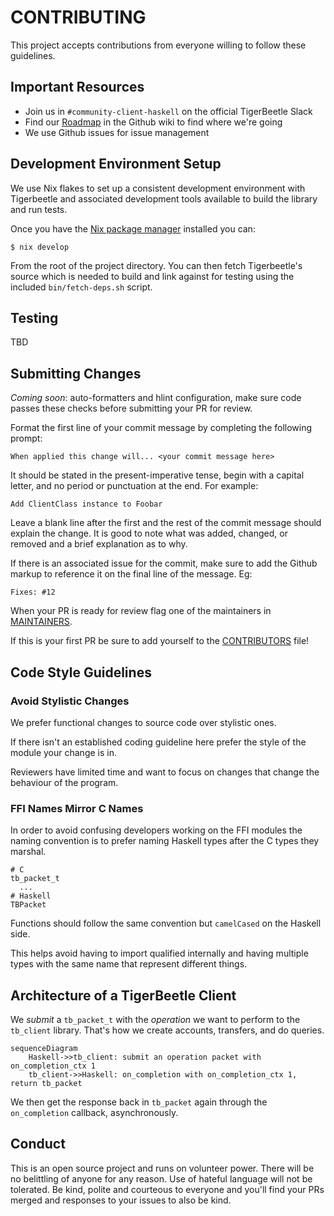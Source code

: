 # CONTRIBUTING #

This project accepts contributions from everyone willing to follow
these guidelines.

## Important Resources ##

- Join us in `#community-client-haskell` on the official TigerBeetle
  Slack
- Find our [Roadmap](https://github.com/agentultra/tigerbeetle-hs) in the Github wiki to find where we're going
- We use Github issues for issue management

## Development Environment Setup ##

We use Nix flakes to set up a consistent development environment with
Tigerbeetle and associated development tools available to build the
library and run tests.

Once you have the [Nix package manager](https://nixos.org/download/)
installed you can:

    $ nix develop

From the root of the project directory.  You can then fetch
Tigerbeetle's source which is needed to build and link against for
testing using the included `bin/fetch-deps.sh` script.

## Testing ##

TBD

## Submitting Changes ##

_Coming soon_: auto-formatters and hlint configuration, make sure code
passes these checks before submitting your PR for review.

Format the first line of your commit message by completing the
following prompt:

    When applied this change will... <your commit message here>

It should be stated in the present-imperative tense, begin with a
capital letter, and no period or punctuation at the end.  For example:

    Add ClientClass instance to Foobar

Leave a blank line after the first and the rest of the commit message
should explain the change.  It is good to note what was added,
changed, or removed and a brief explanation as to why.

If there is an associated issue for the commit, make sure to add the
Github markup to reference it on the final line of the message. Eg:

    Fixes: #12

When your PR is ready for review flag one of the maintainers in
[MAINTAINERS](MAINTAINERS.md).

If this is your first PR be sure to add yourself to the
[CONTRIBUTORS](CONTRIBUTORS.md) file!

## Code Style Guidelines ##

### Avoid Stylistic Changes ###

We prefer functional changes to source code over stylistic ones.

If there isn't an established coding guideline here prefer the style
of the module your change is in.

Reviewers have limited time and want to focus on changes that change
the behaviour of the program.

### FFI Names Mirror C Names ###

In order to avoid confusing developers working on the FFI modules the
naming convention is to prefer naming Haskell types after the C types
they marshal.

    # C
    tb_packet_t
      ...
    # Haskell
    TBPacket

Functions should follow the same convention but `camelCased` on the
Haskell side.

This helps avoid having to import qualified internally and having
multiple types with the same name that represent different things.

## Architecture of a TigerBeetle Client ##

We _submit_ a `tb_packet_t` with the _operation_ we want to perform to
the `tb_client` library.  That's how we create accounts, transfers,
and do queries.

``` mermaid
sequenceDiagram
    Haskell->>tb_client: submit an operation packet with on_completion_ctx 1
    tb_client->>Haskell: on_completion with on_completion_ctx 1, return tb_packet
```

We then get the response back in `tb_packet` again through the
`on_completion` callback, asynchronously.

## Conduct ##

This is an open source project and runs on volunteer power.  There
will be no belittling of anyone for any reason.  Use of hateful
language will not be tolerated.  Be kind, polite and courteous to
everyone and you'll find your PRs merged and responses to your issues
to also be kind.
